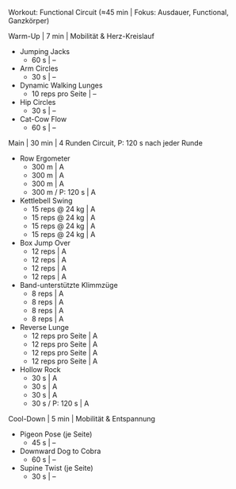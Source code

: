 Workout: Functional Circuit (≈45 min | Fokus: Ausdauer, Functional, Ganzkörper)

Warm-Up | 7 min | Mobilität & Herz-Kreislauf
- Jumping Jacks
    - 60 s | –
- Arm Circles
    - 30 s | –
- Dynamic Walking Lunges
    - 10 reps pro Seite | –
- Hip Circles
    - 30 s | –
- Cat-Cow Flow
    - 60 s | –

Main | 30 min | 4 Runden Circuit, P: 120 s nach jeder Runde
- Row Ergometer
    - 300 m | A
    - 300 m | A
    - 300 m | A
    - 300 m / P: 120 s | A
- Kettlebell Swing
    - 15 reps @ 24 kg | A
    - 15 reps @ 24 kg | A
    - 15 reps @ 24 kg | A
    - 15 reps @ 24 kg | A
- Box Jump Over
    - 12 reps | A
    - 12 reps | A
    - 12 reps | A
    - 12 reps | A
- Band-unterstützte Klimmzüge
    - 8 reps | A
    - 8 reps | A
    - 8 reps | A
    - 8 reps | A
- Reverse Lunge
    - 12 reps pro Seite | A
    - 12 reps pro Seite | A
    - 12 reps pro Seite | A
    - 12 reps pro Seite | A
- Hollow Rock
    - 30 s | A
    - 30 s | A
    - 30 s | A
    - 30 s / P: 120 s | A

Cool-Down | 5 min | Mobilität & Entspannung
- Pigeon Pose (je Seite)
    - 45 s | –
- Downward Dog to Cobra
    - 60 s | –
- Supine Twist (je Seite)
    - 30 s | –